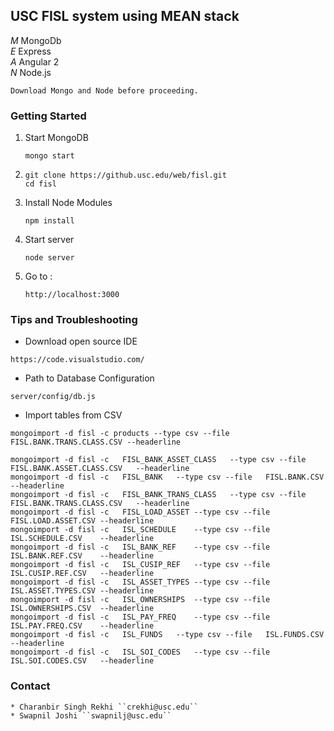 ## USC FISL system using MEAN stack

   *M*  MongoDb  
   *E*  Express  
   *A*  Angular 2  
   *N*  Node.js

```shell
Download Mongo and Node before proceeding.
```

### Getting Started

1. Start MongoDB
   
   ```shell
   mongo start
   ```  

2. ```shell
   git clone https://github.usc.edu/web/fisl.git
   cd fisl
   ```
   
3. Install Node Modules
   
   ```shell
   npm install
   ``` 
   
4. Start server
   
   ```shell
   node server
   ```
   
5. Go to :
    ```shell   
    http://localhost:3000
    ```

### Tips and Troubleshooting

   * Download open source IDE

   ```shell
   https://code.visualstudio.com/
   ```

   * Path to Database Configuration
   ```shell
   server/config/db.js
   ```
   
   * Import tables from CSV

   ```shell
   mongoimport -d fisl -c products --type csv --file FISL.BANK.TRANS.CLASS.CSV --headerline

   mongoimport -d fisl -c	FISL_BANK_ASSET_CLASS	--type csv --file	FISL.BANK.ASSET.CLASS.CSV	--headerline
   mongoimport -d fisl -c	FISL_BANK	--type csv --file	FISL.BANK.CSV	--headerline
   mongoimport -d fisl -c	FISL_BANK_TRANS_CLASS	--type csv --file	FISL.BANK.TRANS.CLASS.CSV	--headerline
   mongoimport -d fisl -c	FISL_LOAD_ASSET	--type csv --file	FISL.LOAD.ASSET.CSV	--headerline
   mongoimport -d fisl -c	ISL_SCHEDULE	--type csv --file	ISL.SCHEDULE.CSV	--headerline
   mongoimport -d fisl -c	ISL_BANK_REF	--type csv --file	ISL.BANK.REF.CSV	--headerline
   mongoimport -d fisl -c	ISL_CUSIP_REF	--type csv --file	ISL.CUSIP.REF.CSV	--headerline
   mongoimport -d fisl -c	ISL_ASSET_TYPES	--type csv --file	ISL.ASSET.TYPES.CSV	--headerline
   mongoimport -d fisl -c	ISL_OWNERSHIPS	--type csv --file	ISL.OWNERSHIPS.CSV	--headerline
   mongoimport -d fisl -c	ISL_PAY_FREQ	--type csv --file	ISL.PAY.FREQ.CSV	--headerline
   mongoimport -d fisl -c	ISL_FUNDS	--type csv --file	ISL.FUNDS.CSV	--headerline
   mongoimport -d fisl -c	ISL_SOI_CODES	--type csv --file	ISL.SOI.CODES.CSV	--headerline
   ```

### Contact

    * Charanbir Singh Rekhi ``crekhi@usc.edu``
    * Swapnil Joshi ``swapnilj@usc.edu``